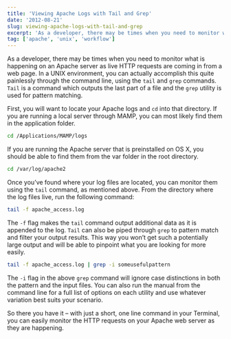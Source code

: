 ```yaml
---
title: 'Viewing Apache Logs with Tail and Grep'
date: '2012-08-21'
slug: viewing-apache-logs-with-tail-and-grep
excerpt: 'As a developer, there may be times when you need to monitor what is happening on an Apache server as live HTTP requests are coming in from a web page. In a UNIX environment, you can actually accomplish this quite painlessly through the command line, using the tail and grep commands.'
tag: ['apache', 'unix', 'workflow']
---
```


As a developer, there may be times when you need to monitor what is happening on an Apache server as live HTTP requests are coming in from a web page. In a UNIX environment, you can actually accomplish this quite painlessly through the command line, using the `tail` and `grep` commands. `Tail` is a command which outputs the last part of a file and the `grep` utility is used for pattern matching.

First, you will want to locate your Apache logs and `cd` into that directory. If you are running a local server through MAMP, you can most likely find them in the application folder.

```bash
cd /Applications/MAMP/logs

```

If you are running the Apache server that is preinstalled on OS X, you should be able to find them from the var folder in the root directory.

```bash
cd /var/log/apache2

```

Once you’ve found where your log files are located, you can monitor them using the `tail` command, as mentioned above. From the directory where the log files live, run the following command:

```bash
tail -f apache_access.log

```

The `-f` flag makes the `tail` command output additional data as it is appended to the log. `Tail` can also be piped through `grep` to pattern match and filter your output results. This way you won’t get such a potentially large output and will be able to pinpoint what you are looking for more easily.

```bash
tail -f apache_access.log | grep -i someusefulpattern

```

The `-i` flag in the above `grep` command will ignore case distinctions in both the pattern and the input files. You can also run the manual from the command line for a full list of options on each utility and use whatever variation best suits your scenario.

So there you have it – with just a short, one line command in your Terminal, you can easily monitor the HTTP requests on your Apache web server as they are happening.